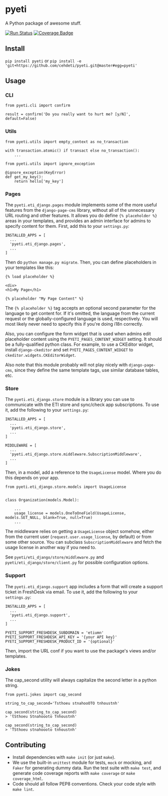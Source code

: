 # pyeti

A Python package of awesome stuff.

[![Run Status](https://api.shippable.com/projects/5ab54a45f488d607007cad93/badge?branch=master)](https://app.shippable.com/github/cehdeti/pyeti)
[![Coverage Badge](https://api.shippable.com/projects/5ab54a45f488d607007cad93/coverageBadge?branch=master)](https://app.shippable.com/github/cehdeti/pyeti)

## Install

`pip install pyeti` or `pip install -e 'git+https://github.com/cehdeti/pyeti.git@master#egg=pyeti'`

## Usage

### CLI

```
from pyeti.cli import confirm

result = confirm('Do you really want to hurt me? [y/N]', default=False)
```

### Utils

```
from pyeti.utils import empty_context as no_transaction

with transaction.atomic() if transact else no_transaction():
    ...

from pyeti.utils import ignore_exception

@ignore_exception(KeyError)
def get_my_key():
    return hello['my_key']
```

### Pages

The `pyeti.eti_django.pages` module implements some of the more useful features
from the `django-page-cms` library, without all of the unnecessary URL routing
and other features. It allows you do define `{% placeholder %}` areas in your
templates, and provides an admin interface for admins to specify content for
them. First, add this to your `settings.py`:

```
INSTALLED_APPS = [
  ...
  'pyeti.eti_django.pages',
  ...
]
```

Then do `python manage.py migrate`. Then, you can define placeholders in your
templates like this:

```
{% load placeholder %}

<div>
<h1>My Page</h1>

{% placeholder "My Page Content" %}
```

The `{% placeholder %}` tag accepts an optional second parameter for the
language to get content for. If it's omitted, the language from the current
request or the globally-configured language is used, respectively. You will
most likely never need to specify this if you're doing i18n correctly.

Also, you can configure the form widget that is used when admins edit
placeholder content using the `PYETI_PAGES_CONTENT_WIDGET` setting. It should
be a fully-qualified python class. For example, to use a CKEditor widget,
install `django-ckeditor` and set `PYETI_PAGES_CONTENT_WIDGET` to `ckeditor.widgets.CKEditorWidget`.

Also note that this module probably will not play nicely with
`django-page-cms`, since they define the same template tags, use similar
database tables, etc.

### Store

The `pyeti.eti_django.store` module is a library you can use to communicate
with the ETI store and sync/check app subscriptions. To use it, add the
following to your `settings.py`:

```
INSTALLED_APPS = [
  ...
  'pyeti.eti_django.store',
  ...
]

MIDDLEWARE = [
  ...
  'pyeti.eti_django.store.middleware.SubscriptionMiddleware',
  ...
]
```

Then, in a model, add a reference to the `UsageLicense` model. Where you do
this depends on your app.

```
from pyeti.eti_django.store.models import UsageLicense


class Organization(models.Model):

    ...
    usage_license = models.OneToOneField(UsageLicense, models.SET_NULL, blank=True, null=True)
    ...
```

The middleware relies on getting a `UsageLicense` object somehow, either from
the current user (`request.user.usage_license`, by default) or from some other
source. You can subclass `SubscriptionMiddleware` and fetch the usage license
in another way if you need to.

See `pyeti/eti_django/store/middleware.py` and
`pyeti/eti_django/store/client.py` for possible configuration options.

### Support

The `pyeti.eti_django.support` app includes a form that will create a support
ticket in FreshDesk via email. To use it, add the following to your
`settings.py`:

```
INSTALLED_APPS = [
  ...
  'pyeti.eti_django.support',
  ...
]

PYETI_SUPPORT_FRESHDESK_SUBDOMAIN = 'etiumn'
PYETI_SUPPORT_FRESHDESK_API_KEY = '{your API key}'
PYETI_SUPPORT_FRESHDESK_PRODUCT_ID = '{optional}'
```

Then, import the URL conf if you want to use the package's views and/or
templates.

### Jokes

The cap_second utility will always capitalize the second letter in a python string.

```
from pyeti.jokes import cap_second

string_to_cap_second='Tsthoeu stnahooOTO tnhoustnh'

cap_second(string_to_cap_second)
> 'tSthoeu Stnahoooto Tnhoustnh'

cap_second(string_to_cap_second)
> 'TSthoeu stnahoooto tnhoustnh'
```

## Contributing

* Install dependencies with `make init` (or just `make`).
* We use the built-in `unittest` module for tests, `mock` or mocking, and
  `Faker` for generating dummy data. Run the test suite with `make test`, and
  generate code coverage reports with `make coverage` or `make coverage_html`.
* Code should all follow PEP8 conventions. Check your code style with `make
  lint`.
